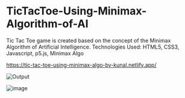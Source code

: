 # TicTacToe-Using-Minimax-Algorithm-of-AI
Tic Tac Toe game is created based on the concept of the Minimax Algorithm of Artificial Intelligence. 
Technologies Used: HTML5, CSS3, Javascript, p5.js, Minimax Algo

https://tic-tac-toe-using-minimax-algo-by-kunal.netlify.app/

![Output](https://user-images.githubusercontent.com/54462993/120933832-97cf7f00-c719-11eb-894f-1ac0e10a75df.jpg)


![image](https://user-images.githubusercontent.com/54462993/120933810-7ff7fb00-c719-11eb-855a-8240da923bbc.png)

